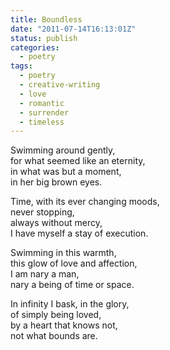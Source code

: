 ```yaml
---
title: Boundless
date: "2011-07-14T16:13:01Z"
status: publish
categories:
  - poetry
tags:
  - poetry
  - creative-writing
  - love
  - romantic
  - surrender
  - timeless
---
```


Swimming around gently,\
for what seemed like an eternity,\
in what was but a moment,\
in her big brown eyes.

Time, with its ever changing moods,\
never stopping, \
always without mercy,\
I have myself a stay of execution.

Swimming in this warmth,\
this glow of love and affection,\
I am nary a man,\
nary a being of time or space.

In infinity I bask, in the glory,\
of simply being loved,\
by a heart that knows not,\
not what bounds are.
